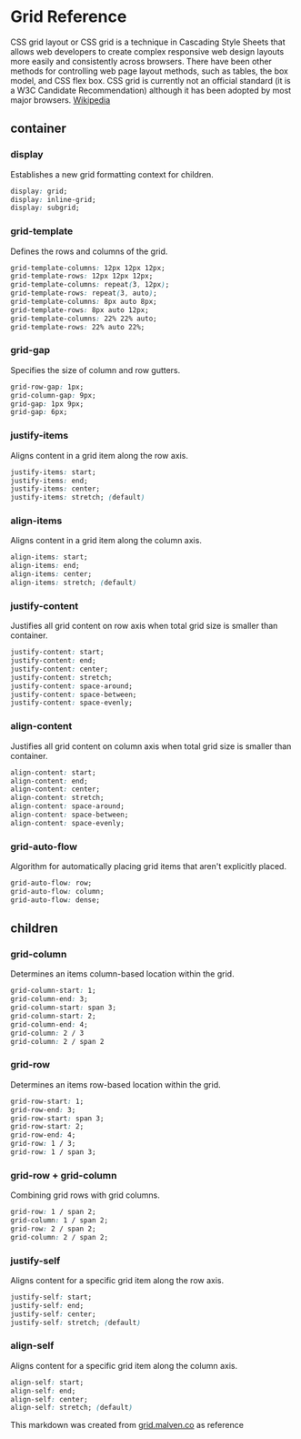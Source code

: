 # Grid Reference

CSS grid layout or CSS grid is a technique in Cascading Style Sheets that allows web developers to create complex responsive web design layouts more easily and consistently across browsers. There have been other methods for controlling web page layout methods, such as tables, the box model, and CSS flex box. CSS grid is currently not an official standard (it is a W3C Candidate Recommendation) although it has been adopted by most major browsers. [Wikipedia](https://en.wikipedia.org/wiki/CSS_grid_layout)



## container

### display

Establishes a new grid formatting context for children.

```css
display: grid; 
display: inline-grid; 
display: subgrid;
```

### grid-template

Defines the rows and columns of the grid.

```css
grid-template-columns: 12px 12px 12px;
grid-template-rows: 12px 12px 12px; 
grid-template-columns: repeat(3, 12px);
grid-template-rows: repeat(3, auto); 
grid-template-columns: 8px auto 8px;
grid-template-rows: 8px auto 12px; 
grid-template-columns: 22% 22% auto;
grid-template-rows: 22% auto 22%;
```

### grid-gap

Specifies the size of column and row gutters.

```css
grid-row-gap: 1px;
grid-column-gap: 9px; 
grid-gap: 1px 9px; 
grid-gap: 6px;
```

### justify-items

Aligns content in a grid item along the row axis.

```css
justify-items: start; 
justify-items: end; 
justify-items: center; 
justify-items: stretch; (default)
```

### align-items

Aligns content in a grid item along the column axis.

```css
align-items: start; 
align-items: end; 
align-items: center; 
align-items: stretch; (default)
```

### justify-content

Justifies all grid content on row axis when total grid size is smaller than container.

```css
justify-content: start; 
justify-content: end; 
justify-content: center; 
justify-content: stretch; 
justify-content: space-around; 
justify-content: space-between; 
justify-content: space-evenly;
```

### align-content

Justifies all grid content on column axis when total grid size is smaller than container.

```css
align-content: start; 
align-content: end; 
align-content: center; 
align-content: stretch; 
align-content: space-around; 
align-content: space-between; 
align-content: space-evenly;
```

### grid-auto-flow

Algorithm for automatically placing grid items that aren't explicitly placed.

```css
grid-auto-flow: row; 
grid-auto-flow: column; 
grid-auto-flow: dense;
```

## children

### grid-column

Determines an items column-based location within the grid.

```css
grid-column-start: 1;
grid-column-end: 3; 
grid-column-start: span 3; 
grid-column-start: 2;
grid-column-end: 4; 
grid-column: 2 / 3 
grid-column: 2 / span 2
```

### grid-row

Determines an items row-based location within the grid.

```css
grid-row-start: 1;
grid-row-end: 3; 
grid-row-start: span 3; 
grid-row-start: 2;
grid-row-end: 4; 
grid-row: 1 / 3; 
grid-row: 1 / span 3;
```

### grid-row + grid-column

Combining grid rows with grid columns.

```css
grid-row: 1 / span 2;
grid-column: 1 / span 2; 
grid-row: 2 / span 2;
grid-column: 2 / span 2;
```

### justify-self

Aligns content for a specific grid item along the row axis.

```css
justify-self: start; 
justify-self: end; 
justify-self: center; 
justify-self: stretch; (default)
```

### align-self

Aligns content for a specific grid item along the column axis.

```css
align-self: start; 
align-self: end; 
align-self: center; 
align-self: stretch; (default)
```

This markdown was created from [grid.malven.co](http://grid.malven.co/) as reference